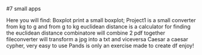 #7 small apps

Here you will find:
Boxplot print a small boxplot; 
Project1 is a small converter from kg to g and from g to kg
euclidean distance is a calculator for finding the euclidean distance 
combinatore will combine 2 pdf together 
fileconverter will transform a jpg into a txt and viceversa 
Caesar a caesar cypher, very easy to use
Pands is only an exercise made to create df 
enjoy!
